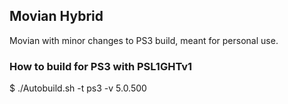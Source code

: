 ## Movian Hybrid

Movian with minor changes to PS3 build, meant for personal use.

### How to build for PS3 with PSL1GHTv1

$ ./Autobuild.sh -t ps3 -v 5.0.500

